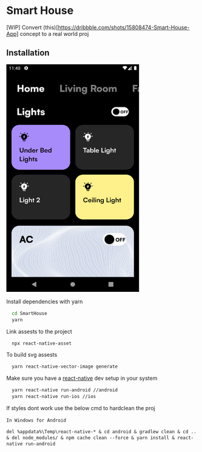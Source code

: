 
# Smart House

[WIP] Convert (this)[https://dribbble.com/shots/15808474-Smart-House-App] concept to a real world proj


## Installation


<img src="https://github.com/crstnmac/SmartHouse/blob/main/preview.png" width=350 height=600>

Install dependencies with yarn

```bash
  cd SmartHouse
  yarn
```

Link assests to the project
    
```bash
  npx react-native-asset
```

To build svg assests

```bash
  yarn react-native-vector-image generate
```

Make sure you have a [react-native](https://reactnative.dev/docs/environment-setup) dev setup in your system
```bash
  yarn react-native run-android //android
  yarn react-native run-ios //ios
```


If styles dont work use the below cmd to hardclean the proj

`In Windows for Android`

```
del %appdata%\Temp\react-native-* & cd android & gradlew clean & cd .. & del node_modules/ & npm cache clean --force & yarn install & react-native run-android
```